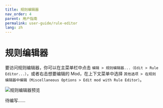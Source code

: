 ```yaml
---
title: 规则编辑器
nav_order: 4
parent: 用户指南
permalink: user-guide/rule-editor
lang: zh
---
```


# 规则编辑器

要访问规则编辑器，你可以在主菜单栏中点击 `编辑 > 规则编辑器...（Edit > Rule Editor...）`，或者右击想要编辑的 Mod，在上下文菜单中选择 `其他选项 > 在规则编辑器中编辑（Miscellaneous Options > Edit mod with Rule Editor）`。

![规则编辑器预览](/assets/images/previews/rule_editor.png)

待编写……


